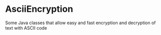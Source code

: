 # AsciiEncryption
Some Java classes that allow easy and fast encryption and decryption of text with ASCII code
